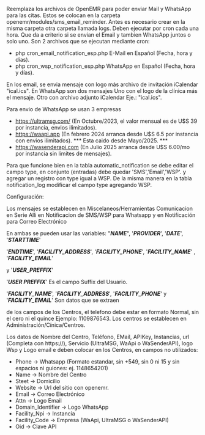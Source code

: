 Reemplaza los archivos de OpenEMR para poder enviar Mail y WhatsApp para las citas.
Estos se colocan en la carpeta openemr/modules/sms_email_reminder.
Antes es necesario crear en la misma carpeta otra carpeta llamada logs.
Deben ejecutar por cron cada una hora.
Que da a criterio si se envian el Email y tambien WhatsApp juntos o solo uno.
Son 2 archivos que se ejecutan mediante cron:

- php cron_email_notification_esp.php  E-Mail en Español (Fecha, hora y días).
- php cron_wsp_notification_esp.php  WhatsApp en Español (Fecha, hora y días).

En los email, se envia mensaje con logo más archivo de invitación iCalendar "ical.ics".
En WhatsApp son dos mensajes
Uno con el logo de la clínica más el mensaje. Otro con archivo adjunto iCalendar
Eje.: "ical.ics".

Para envio de WhatsApp se usan 3 empresas

 - https://ultramsg.com/ (En Octubre/2023, el valor mensual es de U$S 39 por instancia, envios ilimitados).
 - https://waapi.app (En febrero 2024 arranca desde U$S 6.5 por instancia con envios ilimitados). *** Esta caido desde Mayo/2025. ***
 - https://wasenderapi.com (En Julio 2025 arranca desde U$S 6.00/mo por instancia sin limites de mensajes).

Para que funcione bien en la tabla automatic_notification se debe
editar el campo type, en conjunto (entradas) debe quedar 'SMS','Email','WSP'.
y agregar un registro con type igual a WSP.
De la misma manera en la tabla notification_log modificar el campo type agregando WSP.

Configuración:

Los mensajes se establecen en Miscelaneos/Herramientas Comunicacion en Serie
Alli en Notificacion de SMS/WSP para Whatsapp y en Notificación para Correo Electrónico

En ambas se pueden usar las variables: "***NAME***", '***PROVIDER***', '***DATE***', '***STARTTIME***'

'***ENDTIME***', '***FACILITY_ADDRESS***', '***FACILITY_PHONE***', '***FACILITY_NAME***' , '***FACILITY_EMAIL***'

y '***USER_PREFFIX***'

'***USER PREFFIX***' Es el campo Suffix del Usuario.

'***FACILITY_NAME***', '***FACILITY_ADDRESS***', '***FACILITY_PHONE***' y '***FACILITY_EMAIL***' Son datos que se extraen

de los campos de los Centros, el telefono debe estar en formato Normal, sin el cero ni el quince Ejemplo:
1109876543. Los centros se establecen en Administración/Cínica/Centros.

Los datos de Nombre del Centro, Teléfono, EMail, APIKey, Instancias, url (Completa con https://), Servicio (UltraMSG, WaApi o WaSenderAPI),
logo Wsp y Logo email e deben colocar en los Centros, en campos no utilizados:

- Phone -> Whatsapp (Formato estandar, sin +549, sin 0 ni 15 y sin espacios ni guiones: ej. 1148654201)
- Name -> Nombre del Centro
- Steet -> Domicilio
- Website -> Url del sitio con openemr.
- Email -> Correo Electrónico
- Attn -> Logo Email
- Domain_Identifier -> Logo WhatsApp
- Facility_Npi -> Instancia
- Facility_Code -> Empresa (WaApi, UltraMSG o WaSenderAPI)
- Oid -> Clave API

